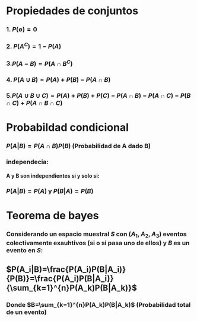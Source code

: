 
# Propiedades de conjuntos

### 1. $P(\emptyset)=0$ 
### 2. $P(A^{C})=1-P(A)$
### 3.$P(A-B)=P(A\cap{B^{C}})$ 
### 4. $P(A\cup{B})=P(A)+P(B)-P(A\cap{B})$ 
### 5.$P(A\cup{B}\cup{C})=P(A)+P(B)+P(C)-P(A\cap{B})-P(A\cap{C})-P(B\cap{C})+P(A\cap{B}\cap{C})$ 

# Probabildad condicional 

### $P(A|B) = P(A\cap{B})P(B)$ (Probabilidad de A dado B)

### independecia: 

#### A y B son independientes si y solo si: 

### $P(A|B)=P(A)$ y $P(B|A)=P(B)$


# Teorema de bayes

### Considerando un espacio muestral $S$ con $(A_1,A_2,A_3)$ eventos colectivamente exauhtivos (si o si pasa uno de ellos) y $B$ es un evento en $S$: 

## $P(A_i|B)=\frac{P(A_i)P(B|A_i)}{P(B)}=\frac{P(A_i)P(B|A_i)}{\sum_{k=1}^{n}P(A_k)P(B|A_k)}$ 


### Donde $B=\sum_{k=1}^{n}P(A_k)P(B|A_k)$ (Probabilidad total de un evento)






